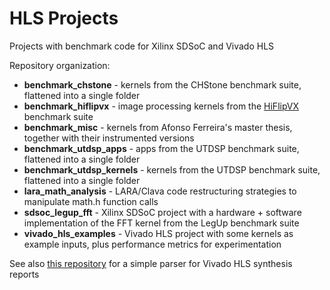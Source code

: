 # HLS Projects

Projects with benchmark code for Xilinx SDSoC and Vivado HLS

Repository organization:

* **benchmark_chstone** - kernels from the CHStone benchmark suite, flattened into a single folder
* **benchmark_hiflipvx** - image processing kernels from the [HiFlipVX](https://github.com/TUD-ADS/HiFlipVX/tree/master/Source) benchmark suite
* **benchmark_misc** - kernels from Afonso Ferreira's master thesis, together with their instrumented versions
* **benchmark_utdsp_apps** - apps from the UTDSP benchmark suite, flattened into a single folder
* **benchmark_utdsp_kernels** - kernels from the UTDSP benchmark suite, flattened into a single folder
* **lara_math_analysis** - LARA/Clava code restructuring strategies to manipulate math.h function calls
* **sdsoc_legup_fft** - Xilinx SDSoC project with a hardware + software implementation of the FFT kernel from the LegUp benchmark suite
* **vivado_hls_examples** - Vivado HLS project with some kernels as example inputs, plus performance metrics for experimentation

See also [this repository](https://github.com/tiagolascasas/Vivado-HLS-Report-Parser) for a simple parser for Vivado HLS synthesis reports